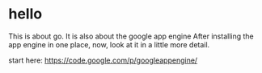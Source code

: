 hello
=====

This is about go.
It is also about the google app engine
After installing the app engine in one place, 
now, look at it in a little more detail.

start here: https://code.google.com/p/googleappengine/

